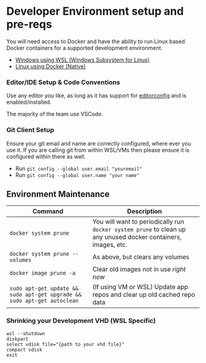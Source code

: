 # Developer Environment setup and pre-reqs

You will need access to Docker and have the ability to run Linux based Docker containers for a supported development environment.

* [Windows using WSL (Windows Subsystem for Linux)](windows_subsystem_for_linux.md)
* [Linux using Docker (Native)](linux_native.md)

### Editor/IDE Setup & Code Conventions

Use any editor you like, as long as it has support for [editorconfig](https://editorconfig.org/) and is enabled/installed.

The majority of the team use VSCode.

### Git Client Setup

Ensure your git email and name are correctly configured, where ever you use it. If you are calling git from within WSL/VMs then please ensure it is configured within there as well.

 * Run `git config --global user.email "youremail"`
 * Run `git config --global user.name "your name"`

 ## Environment Maintenance

| Command | Description |
| ------- | ----------- |
| `docker system prune` | You will want to periodically run `docker system prune` to clean up any unused docker containers, images, etc. |
| `docker system prune --volumes` | As above, but clears any volumes |
| `docker image prune -a` | Clear old images not in use *right now* |
| `sudo apt-get update && sudo apt-get upgrade && sudo apt-get autoclean` | (If using VM or WSL) Update app repos and clear up old cached repo data |

### Shrinking your Development VHD (WSL Specific)

```
wsl --shutdown
diskpart
select vdisk file="{path to your vhd file}"
compact vdisk
exit
```

